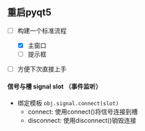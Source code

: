 ## 重启pyqt5
- [ ] 构建一个标准流程
    - [x] 主窗口
    - [ ] 提示框
- [ ] 方便下次直接上手


#### 信号与槽 signal slot （事件监听）
- 绑定模板 `obj.signal.connect(slot)`
    - connect: 使用connect()将信号连接到槽
    - disconnect: 使用disconnect()销毁连接
